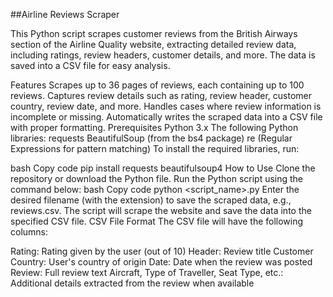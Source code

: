 ##Airline Reviews Scraper

This Python script scrapes customer reviews from the British Airways section of the Airline Quality website, extracting detailed review data, including ratings, review headers, customer details, and more. The data is saved into a CSV file for easy analysis.

Features
Scrapes up to 36 pages of reviews, each containing up to 100 reviews.
Captures review details such as rating, review header, customer country, review date, and more.
Handles cases where review information is incomplete or missing.
Automatically writes the scraped data into a CSV file with proper formatting.
Prerequisites
Python 3.x
The following Python libraries:
requests
BeautifulSoup (from the bs4 package)
re (Regular Expressions for pattern matching)
To install the required libraries, run:

bash
Copy code
pip install requests beautifulsoup4
How to Use
Clone the repository or download the Python file.
Run the Python script using the command below:
bash
Copy code
python <script_name>.py
Enter the desired filename (with the extension) to save the scraped data, e.g., reviews.csv.
The script will scrape the website and save the data into the specified CSV file.
CSV File Format
The CSV file will have the following columns:

Rating: Rating given by the user (out of 10)
Header: Review title
Customer Country: User's country of origin
Date: Date when the review was posted
Review: Full review text
Aircraft, Type of Traveller, Seat Type, etc.: Additional details extracted from the review when available

